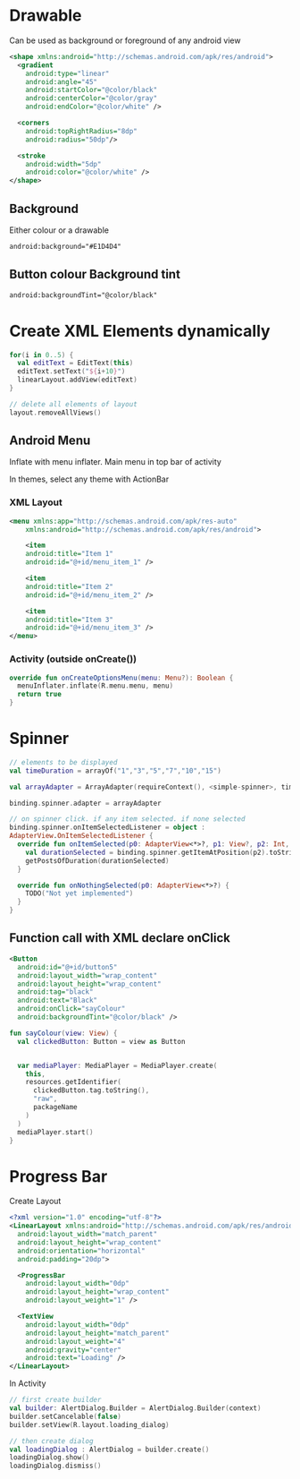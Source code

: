 # Drawable

Can be used as background or foreground of any android view

```xml
<shape xmlns:android="http://schemas.android.com/apk/res/android">
  <gradient
    android:type="linear"
    android:angle="45"
    android:startColor="@color/black"
    android:centerColor="@color/gray"
    android:endColor="@color/white" />

  <corners
    android:topRightRadius="8dp"
    android:radius="50dp"/>

  <stroke
    android:width="5dp"
    android:color="@color/white" />
</shape>
```

## Background

Either colour or a drawable

```xml
android:background="#E1D4D4"
```

## Button colour Background tint

```xml
android:backgroundTint="@color/black"
```

# Create XML Elements dynamically

```kotlin
for(i in 0..5) {
  val editText = EditText(this)
  editText.setText("${i+10}")
  linearLayout.addView(editText)
}

// delete all elements of layout
layout.removeAllViews()
```

## Android Menu

Inflate with menu inflater. Main menu in top bar of activity

In themes, select any theme with ActionBar

### XML Layout

```xml
<menu xmlns:app="http://schemas.android.com/apk/res-auto"
	xmlns:android="http://schemas.android.com/apk/res/android">

	<item
    android:title="Item 1"
    android:id="@+id/menu_item_1" />

	<item
    android:title="Item 2"
    android:id="@+id/menu_item_2" />

	<item
    android:title="Item 3"
    android:id="@+id/menu_item_3" />
</menu>
```

### Activity (outside onCreate())

```kotlin
override fun onCreateOptionsMenu(menu: Menu?): Boolean {
  menuInflater.inflate(R.menu.menu, menu)
  return true
}
```

# Spinner

```kotlin
// elements to be displayed
val timeDuration = arrayOf("1","3","5","7","10","15")

val arrayAdapter = ArrayAdapter(requireContext(), <simple-spinner>, timeDuration)

binding.spinner.adapter = arrayAdapter

// on spinner click. if any item selected. if none selected
binding.spinner.onItemSelectedListener = object :
AdapterView.OnItemSelectedListener {
  override fun onItemSelected(p0: AdapterView<*>?, p1: View?, p2: Int, p3: Long) {
    val durationSelected = binding.spinner.getItemAtPosition(p2).toString()
    getPostsOfDuration(durationSelected)
  }

  override fun onNothingSelected(p0: AdapterView<*>?) {
    TODO("Not yet implemented")
  }
}
```

## Function call with XML declare onClick

```xml
<Button
  android:id="@+id/button5"
  android:layout_width="wrap_content"
  android:layout_height="wrap_content"
  android:tag="black"
  android:text="Black"
  android:onClick="sayColour"
  android:backgroundTint="@color/black" />
```

```kotlin
fun sayColour(view: View) {
  val clickedButton: Button = view as Button


  var mediaPlayer: MediaPlayer = MediaPlayer.create(
    this,
    resources.getIdentifier(
      clickedButton.tag.toString(),
      "raw",
      packageName
    )
  )
  mediaPlayer.start()
}
```

# Progress Bar

Create Layout

```xml
<?xml version="1.0" encoding="utf-8"?>
<LinearLayout xmlns:android="http://schemas.android.com/apk/res/android"
  android:layout_width="match_parent"
  android:layout_height="wrap_content"
  android:orientation="horizontal"
  android:padding="20dp">

  <ProgressBar
    android:layout_width="0dp"
    android:layout_height="wrap_content"
    android:layout_weight="1" />

  <TextView
    android:layout_width="0dp"
    android:layout_height="match_parent"
    android:layout_weight="4"
    android:gravity="center"
    android:text="Loading" />
</LinearLayout>
```

In Activity

```kt
// first create builder
val builder: AlertDialog.Builder = AlertDialog.Builder(context)
builder.setCancelable(false)
builder.setView(R.layout.loading_dialog)

// then create dialog
val loadingDialog : AlertDialog = builder.create()
loadingDialog.show()
loadingDialog.dismiss()
```
